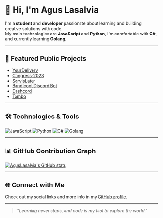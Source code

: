 # 👋 Hi, I'm Agus Lasalvia

I'm a **student** and **developer** passionate about learning and building creative solutions with code.  
My main technologies are **JavaScript** and **Python**, I'm comfortable with **C#**, and currently learning **Golang**.

---

## 🚀 Featured Public Projects

- [YourDelivery](https://github.com/AgusLasalvia/YourDelivery)
- [Congress-2023](https://github.com/AgusLasalvia/Congress-2023)
- [SorvisLater](https://github.com/AgusLasalvia/SorvisLater)
- [Bandicoot Discord Bot](https://github.com/AgusLasalvia/bandicoot-discord-bot)
- [Dashcord](https://github.com/AgusLasalvia/dashcord)
- [Tambo](https://github.com/AgusLasalvia/tambo)

---

## 🛠️ Technologies & Tools

![JavaScript](https://img.shields.io/badge/-JavaScript-333?style=flat&logo=javascript)
![Python](https://img.shields.io/badge/-Python-333?style=flat&logo=python)
![C#](https://img.shields.io/badge/-C%23-333?style=flat&logo=csharp)
![Golang](https://img.shields.io/badge/-Go-333?style=flat&logo=go)

---

## 📊 GitHub Contribution Graph

[![AgusLasalvia's GitHub stats](https://github-readme-stats.vercel.app/api?username=AgusLasalvia&show_icons=true&theme=radical)](https://github.com/AgusLasalvia)

---

## 🌐 Connect with Me

Check out my social links and more info in my [GitHub profile](https://github.com/AgusLasalvia).

---

> _“Learning never stops, and code is my tool to explore the world.”_
